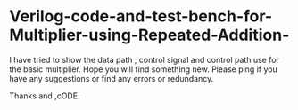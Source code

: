 # Verilog-code-and-test-bench-for-Multiplier-using-Repeated-Addition-
I have tried to show the data path , control signal and control path use 
for the basic multiplier. Hope you will find something new. 
Please ping if you have any suggestions or find any errors or redundancy.

Thanks and ,cODE.
